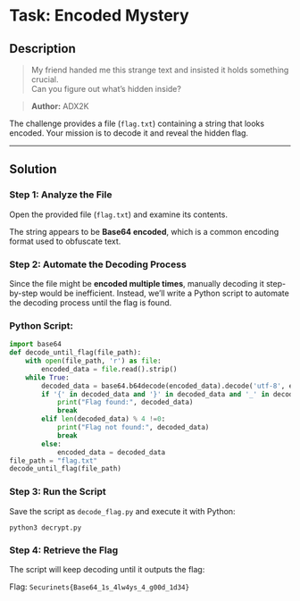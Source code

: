 
# Task: Encoded Mystery  

## Description  
> My friend handed me this strange text and insisted it holds something crucial.  
> Can you figure out what’s hidden inside?  
 
> **Author:** ADX2K  

The challenge provides a file (`flag.txt`) containing a string that looks encoded. Your mission is to decode it and reveal the hidden flag.  

---

## Solution  

### Step 1: Analyze the File  
Open the provided file (`flag.txt`) and examine its contents.  

The string appears to be **Base64 encoded**, which is a common encoding format used to obfuscate text.  

### Step 2: Automate the Decoding Process  
Since the file might be **encoded multiple times**, manually decoding it step-by-step would be inefficient. Instead, we’ll write a Python script to automate the decoding process until the flag is found.  

### Python Script:  
```python
import base64
def decode_until_flag(file_path):
    with open(file_path, 'r') as file:
        encoded_data = file.read().strip()
    while True:
        decoded_data = base64.b64decode(encoded_data).decode('utf-8', errors='ignore')
        if '{' in decoded_data and '}' in decoded_data and '_' in decoded_data :
            print("Flag found:", decoded_data)
            break
        elif len(decoded_data) % 4 !=0:
            print("Flag not found:", decoded_data)
            break
        else:
            encoded_data = decoded_data
file_path = "flag.txt"
decode_until_flag(file_path)

```
### Step 3: Run the Script  
Save the script as `decode_flag.py` and execute it with Python:  

```
python3 decrypt.py
```

### Step 4: Retrieve the Flag  
The script will keep decoding until it outputs the flag:  

Flag: ```Securinets{Base64_1s_4lw4ys_4_g00d_1d34}```
